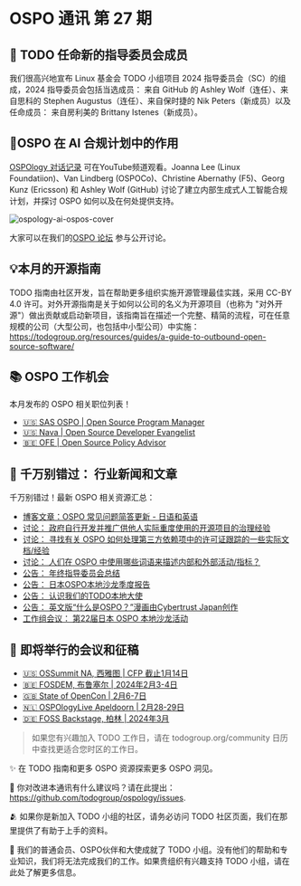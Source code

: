 # OSPO 通讯 第 27 期

## 🧩 TODO 任命新的指导委员会成员

我们很高兴地宣布 Linux 基金会 TODO 小组项目 2024 指导委员会（SC）的组成，2024 指导委员会包括当选成员： 来自 GitHub 的 Ashley Wolf（连任）、来自思科的 Stephen Augustus（连任）、来自保时捷的 Nik Peters（新成员）以及任命成员： 来自房利美的 Brittany Istenes（新成员）。

## 🤖OSPO 在 AI 合规计划中的作用

[OSPOlogy 对话记录](https://youtu.be/_3qwm68BHHw?si=V88VL3_hyLg5_Rax) 可在YouTube频道观看。Joanna Lee (Linux Foundatiion)、Van Lindberg (OSPOCo)、Christine Abernathy (F5)、Georg Kunz (Ericsson) 和 Ashley Wolf (GitHub) 讨论了建立内部生成式人工智能合规计划，并探讨 OSPO 如何以及在何处提供支持。

![ospology-ai-ospos-cover](https://github.com/todogroup/ospology/assets/43671777/c581fad0-6e45-432d-ac8b-73810d5619e3)

大家可以在我们的[OSPO 论坛](https://github.com/todogroup/ospology/discussions/366) 参与公开讨论。

## 💡本月的开源指南

TODO 指南由社区开发，旨在帮助更多组织实施开源管理最佳实践，采用 CC-BY 4.0 许可。对外开源指南是关于如何以公司的名义为开源项目（也称为 "对外开源"）做出贡献或启动新项目，该指南旨在描述一个完整、精简的流程，可在任意规模的公司（大型公司，也包括中小型公司）中实施： https://todogroup.org/resources/guides/a-guide-to-outbound-open-source-software/

## 📚 OSPO 工作机会

本月发布的 OSPO 相关职位列表！

- [🇺🇸 SAS OSPO | Open Source Program Manager](https://careers-sas.icims.com/jobs/34465/open-source-program-manager/job?mobile=false&width=982&height=500&bga=true&needsRedirect=false&jan1offset=-300&jun1offset=-240)
- [🇺🇸 Nava | Open Source Developer Evangelist](https://jobs.lever.co/nava/d2505625-e72c-4fdc-bcf9-d0ba1218859c)
- [🇧🇪 OFE | Open Source Policy Advisor](https://openforumeurope.org/join-the-ofe-team-as-a-policy-advisor/)

  
## 📌 千万别错过： 行业新闻和文章

千万别错过！最新 OSPO 相关资源汇总：
- [博客文章：OSPO 常见问题简答更新 - 日语和英语](https://qiita.com/owada-k/items/017d1b98d0e437766bd0)
- [讨论： 政府自行开发并推广供他人实际重度使用的开源项目的治理经验](https://github.com/todogroup/ospology/discussions/390)
- [讨论： 寻找有关 OSPO 如何处理第三方依赖项中的许可证跟踪的一些实际文档/经验](https://github.com/todogroup/ospology/discussions/389)
- [讨论： 人们在 OSPO 中使用哪些词语来描述内部和外部活动/指标？](https://github.com/todogroup/ospology/discussions/388)
- [公告： 年终指导委员会总结](https://todogroup.org/blog/end-of-year-sc-review/)
- [公告： 日本OSPO本地沙龙季度报告](https://github.com/todogroup/ospology/discussions/382)
- [公告： 认识我们的TODO本地大使](https://todogroup.org/community/ambassadors/)
- [公告： 英文版“什么是OSPO？”漫画由Cybertrust Japan创作](https://twitter.com/miraclelinux/status/1732288763252838597)
- [工作组会议： 第22届日本 OSPO 本地沙龙活动](https://community.linuxfoundation.org/events/details/lfhq-ospo-local-meetup-japan-japanese-speaking-presents-22nd-japan-ospo-local-meetup-supported-by-todo-group-and-openchain-japan-wg/)


## 📎 即将举行的会议和征稿

* [🇺🇸 OSSummit NA, 西雅图 | CFP 截止1月14日](https://events.linuxfoundation.org/open-source-summit-north-america/program/cfp/)
* [🇧🇪 FOSDEM, 布鲁塞尔 | 2024年2月3-4日 ](https://fosdem.org/2024/)
* [🇬🇧 State of OpenCon | 2月6-7日](https://stateofopencon.com/)
* [🇳🇱 OSPOlogyLive Apeldoorn | 2月28-29日](https://community.linuxfoundation.org/events/details/lfhq-ospology-european-chapter-presents-ospologylive-apeldoorn/)
* [🇩🇪 FOSS Backstage, 柏林 | 2024年3月 ](https://24.foss-backstage.de/)

> 如果您有兴趣加入 TODO 工作日，请在 todogroup.org/community 日历中查找更适合您时区的工作日。

✨ 在 TODO 指南和更多 OSPO 资源探索更多 OSPO 洞见。

🧐 你对改进本通讯有什么建议吗？请在此提出：https://github.com/todogroup/ospology/issues.

🫂 如果你是新加入 TODO 小组的社区，请务必访问 TODO 社区页面，我们在那里提供了有助于上手的资料。

💚 我们的普通会员、OSPO伙伴和大使成就了 TODO 小组。没有他们的帮助和专业知识，我们将无法完成我们的工作。如果贵组织有兴趣支持 TODO 小组，请在此处了解更多信息。
